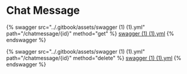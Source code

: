 # Chat Message

{% swagger src="../.gitbook/assets/swagger (1) (1).yml" path="/chatmessage/{id}" method="get" %}
[swagger (1) (1).yml](<../.gitbook/assets/swagger (1) (1).yml>)
{% endswagger %}

{% swagger src="../.gitbook/assets/swagger (1) (1).yml" path="/chatmessage/{id}" method="delete" %}
[swagger (1) (1).yml](<../.gitbook/assets/swagger (1) (1).yml>)
{% endswagger %}
